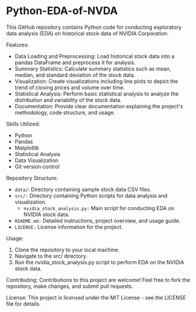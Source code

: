 # Python-EDA-of-NVDA
This GitHub repository contains Python code for conducting exploratory data analysis (EDA) on historical stock data of NVIDIA Corporation.

Features:

- Data Loading and Preprocessing: Load historical stock data into a pandas DataFrame and preprocess it for analysis.
- Summary Statistics: Calculate summary statistics such as mean, median, and standard deviation of the stock data.
- Visualization: Create visualizations including line plots to depict the trend of closing prices and volume over time.
- Statistical Analysis: Perform basic statistical analysis to analyze the distribution and variability of the stock data.
- Documentation: Provide clear documentation explaining the project's methodology, code structure, and usage.


Skills Utilized:
- Python
- Pandas
- Matplotlib
- Statistical Analysis
- Data Visualization
- Git version control

Repository Structure:
- `data/`: Directory containing sample stock data CSV files.
- `src/:` Directory containing Python scripts for data analysis and visualization.
    - `nvidia_stock_analysis.py:` Main script for conducting EDA on NVIDIA stock data.
- `README.md:` Detailed instructions, project overview, and usage guide.
- `LICENSE:` License information for the project.

Usage:
1) Clone the repository to your local machine.
2) Navigate to the src/ directory.
3) Run the nvidia_stock_analysis.py script to perform EDA on the NVIDIA stock data.

Contributing:
Contributions to this project are welcome! Feel free to fork the repository, make changes, and submit pull requests.

License:
This project is licensed under the MIT License - see the LICENSE file for details.
